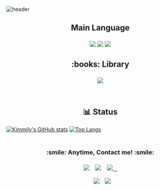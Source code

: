 ![header](https://capsule-render.vercel.app/api?type=waving&color=0BD3FB&height=200&section=header&text={}.format(BlueCloud)&fontSize=40&animation=fadeIn!&fontColor=FEFEFE)


<h2 align="center">Main Language </h2>
<h3 align="center">
  <img src="https://img.shields.io/badge/C-A8B9CC?style=flat-square&logo=C&logoColor=white"/>
  <img src="https://img.shields.io/badge/Python-3766AB?style=flat-square&logo=Python&logoColor=white"/>
   <img src="https://img.shields.io/badge/R-276DC3?style=flat-square&logo=R&logoColor=white"/>
</h3 >


<h2 align="center"> :books: Library </h2>
<h3 align="center">
  <img src="https://img.shields.io/badge/PyTorch-EE4C2C?style=flat-square&logo=PyTorch&logoColor=white"/>
</h3 >

<br>

<h2 align="center">  📊 Status </h2>

[![Kimmily's GitHub stats](https://github-readme-stats.vercel.app/api?username=B1ueC1oud&show_icons=true&theme=react)](https://github.com/anuraghazra/github-readme-stats)
[![Top Langs](https://github-readme-stats.vercel.app/api/top-langs/?username=B1ueC1oud&theme=react&layout=compact)](https://github.com/anuraghazra/github-readme-stats)




<h3 align="center">
  <br>
 :smile: Anytime, Contact me! :smile: 
</h3>
<h3 align="center">
   <a href="mailme:th951113@gmail.com"><img src="https://img.shields.io/badge/Gmail-EA4335?style=flat-square&logo=Gmail&logoColor=white"/></a>&nbsp;&nbsp;&nbsp;
   <a href="https://viglelab.tistory.com/" target="_blank"><img src="https://img.shields.io/badge/Blog-%2312100E.svg?&style=flat-square&logo=dev.to&logoColor=white" /></a>&nbsp;&nbsp;&nbsp;
  <a target="_blank" href="https://www.linkedin.com/in/TaehoonKimmily//"><img src="http://img.shields.io/badge/-LinkedIn-blue?style=flat-square&logo=Linkedin&logoColor=white&&locoColor=white"</a>&nbsp;&nbsp;&nbsp;
</h3>
  
 <p align="center">
   <a href="https://www.instagram.com/kimmily_95/"><img src="http://img.shields.io/badge/-Instagram-white?style=flat&logo=Instagram&link=https://www.instagram.com/kimmily_95/" style="height : auto; margin-left : 10px; margin-right : 10px;"/></a>
  <a target="_blank" href="https://github.com/B1ueC1oud/B1ueC1oud/" ><img src="https://hits.seeyoufarm.com/api/count/incr/badge.svg?url=https%3A%2F%2Fgithub.com%2Fb1uec1oud%2Fhit-counter&count_bg=%2379BDF1&title_bg=%238C8C8C&icon=&icon_color=%23E98CC9&title=hits&edge_flat=false"/></a>
</p>

